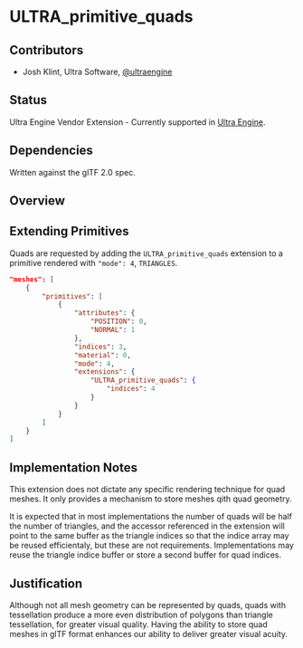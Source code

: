 # ULTRA_primitive_quads

## Contributors

- Josh Klint, Ultra Software, [@ultraengine](https://github.com/ultraengine)

## Status

Ultra Engine Vendor Extension - Currently supported in [Ultra Engine](https://www.ultraengine.com).

## Dependencies

Written against the glTF 2.0 spec.

## Overview

## Extending Primitives

Quads are requested by adding the `ULTRA_primitive_quads` extension to a primitive rendered with `"mode": 4`, `TRIANGLES`.

```json
"meshes": [
    {
        "primitives": [
            {
                "attributes": {
                    "POSITION": 0,
                    "NORMAL": 1
                },
                "indices": 3,
                "material": 0,
                "mode": 4,
                "extensions": {
                    "ULTRA_primitive_quads": {
                        "indices": 4
                    }
                }
            }
        ]
    }
]
```

## Implementation Notes

This extension does not dictate any specific rendering technique for quad meshes. It only provides a mechanism to store meshes qith quad geometry.

It is expected that in most implementations the number of quads will be half the number of triangles, and the accessor referenced in the extension will point to the same buffer as the triangle indices so that the indice array may be reused efficientaly, but these are not requirements. Implementations may reuse the triangle indice buffer or store a second buffer for quad indices.

## Justification

Although not all mesh geometry can be represented by quads, quads with tessellation produce a more even distribution of polygons than triangle tessellation, for greater visual quality. Having the ability to store quad meshes in glTF format enhances our ability to deliver greater visual acuity.
